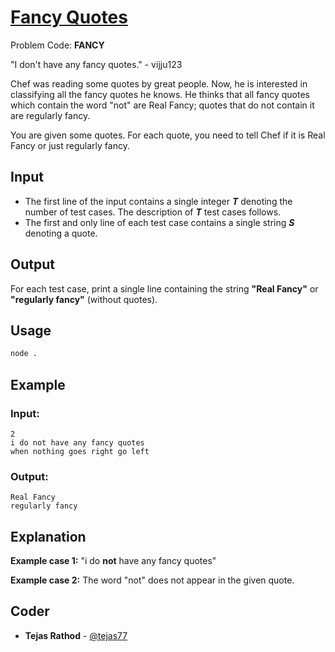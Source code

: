 
# [Fancy Quotes](https://www.codechef.com/problems/FANCY)
Problem Code: **FANCY**

"I don't have any fancy quotes." - vijju123

Chef was reading some quotes by great people. Now, he is interested in classifying all the fancy quotes he knows. He thinks that all fancy quotes which contain the word "not" are Real Fancy; quotes that do not contain it are regularly fancy.

You are given some quotes. For each quote, you need to tell Chef if it is Real Fancy or just regularly fancy.

## Input

- The first line of the input contains a single integer **_T_** denoting the number of test cases. The description of **_T_** test cases follows.
- The first and only line of each test case contains a single string **_S_** denoting a quote.

## Output

For each test case, print a single line containing the string **"Real Fancy"** or **"regularly fancy"** (without quotes).

## Usage
```sh
node .
```
## Example
### Input:
```
2
i do not have any fancy quotes
when nothing goes right go left
```
### Output:
```
Real Fancy
regularly fancy
```
## Explanation

**Example case 1:** "i do **not** have any fancy quotes"

**Example case 2:** The word "not" does not appear in the given quote.

## Coder

* **Tejas Rathod** - [@tejas77](https://github.com/tejas77)
